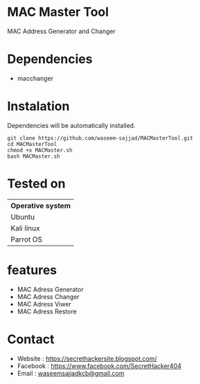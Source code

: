 # MAC Master Tool
MAC Address Generator and Changer

Dependencies
=

- macchanger

Instalation
=
Dependencies will be automatically installed.

    git clone https://github.com/waseem-sajjad/MACMasterTool.git
    cd MACMasterTool
    chmod +x MACMaster.sh
    bash MACMaster.sh


Tested on
=

<table>
    <tr>
        <th>Operative system</th>
    </tr>
    <tr>
        <td>Ubuntu</td>
    </tr>
    <tr>
        <td>Kali linux</td>
    </tr>
    <tr>
        <td>Parrot OS</td>
    </tr>
</table>



features 
=
- MAC Adress Generator
- MAC Adress Changer
- MAC Adress Viwer
- MAC Adress Restore

Contact
=
- Website : https://secrethackersite.blogspot.com/
- Facebook : https://www.facebook.com/SecretHacker404
- Email : waseemsajjadkcb@gmail.com
